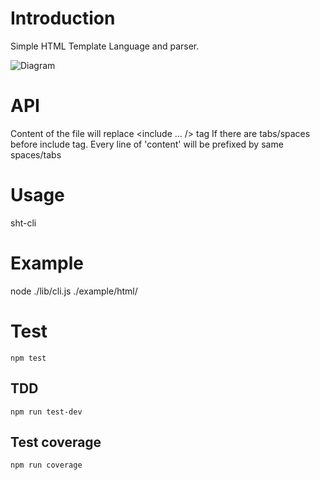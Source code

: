 # Introduction

Simple HTML Template Language and parser.

![Diagram](https://raw.githubusercontent.com/phonglk/simple-html-template/master/diagram.png)

# API

<include src="<path to html file>" />

Content of the file will replace <include ... /> tag
If there are tabs/spaces before include tag. Every line of 'content' will be prefixed by same spaces/tabs

# Usage

sht-cli <folder>

# Example
node ./lib/cli.js ./example/html/

# Test
```npm test```

## TDD
```npm run test-dev```

## Test coverage
```npm run coverage```


